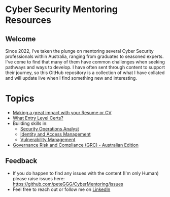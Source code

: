 # Cyber Security Mentoring Resources

## Welcome
Since 2022, I've taken the plunge on mentoring several Cyber Security professionals within Australia, ranging from graduates to seasoned experts.  I've come to find that many of them have common challenges when seeking pathways and ways to develop.  I have often sent through content to support their journey, so this GitHub repository is a collection of what I have collated and will update live when I find something new and interesting.

# Topics

 - [Making a great impact with your Resume or CV](./LevelUpYourCV.md)
 - [What Entry Level Certs?](./EntryLevelCerts.md)
 - Building skills in:
	 - [Security Operations Analyst](./SOCAnalyst.md)
	 - [Identity and Access Management](./IDAM.md)
	 - [Vulnerability Management](./VulnerabilityManagement.md)
-	[Governance Risk and Compliance (GRC) - Australian Edition](./GRC-Australia.md)

## Feedback

-   If you do happen to find any issues with the content (I'm only Human) please raise issues here: <https://github.com/peteGGG/CyberMentoring/issues>
-   Feel free to reach out or follow me on [LinkedIn](https://www.linkedin.com/in/peter-gigengack/)
